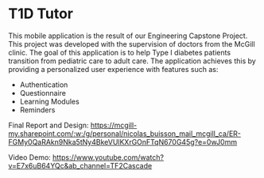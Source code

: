 # T1D Tutor

This mobile application is the result of our Engineering Capstone Project. This project was developed with the supervision of doctors from the McGill clinic. The goal of this application is to help Type I diabetes patients transition from pediatric care to adult care. The application achieves this by providing a personalized user experience with features such as:
 - Authentication
 - Questionnaire
 - Learning Modules
 - Reminders
 
 
 Final Report and Design: https://mcgill-my.sharepoint.com/:w:/g/personal/nicolas_buisson_mail_mcgill_ca/ER-FGMy0QaRAkn9Nka5tNy4BkeVUlKXrGOnFTqN670G45g?e=0wJ0mm
 
 Video Demo: https://www.youtube.com/watch?v=E7x6uB64YQc&ab_channel=TF2Cascade
